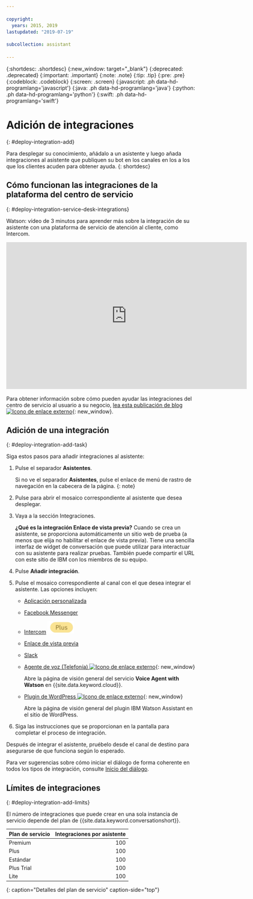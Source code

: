```yaml
---

copyright:
  years: 2015, 2019
lastupdated: "2019-07-19"

subcollection: assistant

---
```


{:shortdesc: .shortdesc}
{:new_window: target="_blank"}
{:deprecated: .deprecated}
{:important: .important}
{:note: .note}
{:tip: .tip}
{:pre: .pre}
{:codeblock: .codeblock}
{:screen: .screen}
{:javascript: .ph data-hd-programlang='javascript'}
{:java: .ph data-hd-programlang='java'}
{:python: .ph data-hd-programlang='python'}
{:swift: .ph data-hd-programlang='swift'}

# Adición de integraciones
{: #deploy-integration-add}

Para desplegar su conocimiento, añádalo a un asistente y luego añada integraciones al asistente que publiquen su bot en los canales en los a los que los clientes acuden para obtener ayuda.
{: shortdesc}

## Cómo funcionan las integraciones de la plataforma del centro de servicio
{: #deploy-integration-service-desk-integrations}

Watson: vídeo de 3 minutos para aprender más sobre la integración de su asistente con una plataforma de servicio de atención al cliente, como Intercom.

<iframe class="embed-responsive-item" id="youtubeplayer" title="Descripción general sobre cómo funcionan las integraciones del centro de servicio al usuario" type="text/html" width="640" height="390" src="https://www.youtube.com/embed/pJSCZLQVgCY?rel=0" frameborder="0" webkitallowfullscreen mozallowfullscreen allowfullscreen> </iframe>

Para obtener información sobre cómo pueden ayudar las integraciones del centro de servicio al usuario a su negocio,
[lea esta publicación de blog ![Icono de enlace externo](../../icons/launch-glyph.svg "Icono de enlace externo")](https://medium.com/ibm-watson/contact-center-post-394dff427c8){: new_window}.

## Adición de una integración
{: #deploy-integration-add-task}

Siga estos pasos para añadir integraciones al asistente:

1.  Pulse el separador **Asistentes**.

    Si no ve el separador **Asistentes**, pulse el enlace de menú de rastro de navegación en la cabecera de la página.
    {: note}

1.  Pulse para abrir el mosaico correspondiente al asistente que desea desplegar.

1.  Vaya a la sección Integraciones.

    **¿Qué es la integración Enlace de vista previa?** Cuando se crea un asistente, se proporciona automáticamente un sitio web de prueba (a menos que elija no habilitar el enlace de vista previa). Tiene una sencilla interfaz de widget de conversación que puede utilizar para interactuar con su asistente para realizar pruebas. También puede compartir el URL con este sitio de IBM con los miembros de su equipo.

1.  Pulse **Añadir integración**.

1.  Pulse el mosaico correspondiente al canal con el que desea integrar el asistente. Las opciones incluyen:

    - [Aplicación personalizada](/docs/services/assistant?topic=assistant-deploy-custom-app)
    - [Facebook Messenger](/docs/services/assistant?topic=assistant-deploy-facebook)
    - [Intercom](/docs/services/assistant?topic=assistant-deploy-intercom)  ![Solo planes Plus o Premium](images/plus.png)
    - [Enlace de vista previa](/docs/services/assistant?topic=assistant-deploy-web-link)
    - [Slack](/docs/services/assistant?topic=assistant-deploy-slack)
    - [Agente de voz (Telefonía)  ![Icono de enlace externo](../../icons/launch-glyph.svg "Icono de enlace externo")](https://cloud.ibm.com/catalog/services/voice-agent-with-watson){: new_window}

      Abre la página de visión general del servicio **Voice Agent with Watson** en {{site.data.keyword.cloud}}.
    - [Plugin de WordPress ![Icono de enlace externo](../../icons/launch-glyph.svg "Icono de enlace externo")](https://wordpress.org/plugins/conversation-watson/){: new_window}

      Abre la página de visión general del plugin IBM Watson Assistant en el sitio de WordPress.

1.  Siga las instrucciones que se proporcionan en la pantalla para completar el proceso de integración.

Después de integrar el asistente, pruébelo desde el canal de destino para asegurarse de que funciona según lo esperado.

Para ver sugerencias sobre cómo iniciar el diálogo de forma coherente en todos los tipos de integración, consulte [Inicio del diálogo](/docs/services/assistant?topic=assistant-dialog-start).

## Límites de integraciones
{: #deploy-integration-add-limits}

El número de integraciones que puede crear en una sola instancia de servicio depende del plan de {{site.data.keyword.conversationshort}}.

| Plan de servicio     | Integraciones por asistente |
|------------------|---------------------------:|
| Premium          |                        100 |
| Plus             |                        100 |
| Estándar         |                        100 |
| Plus Trial       |                        100 |
| Lite             |                        100 |
{: caption="Detalles del plan de servicio" caption-side="top"}
